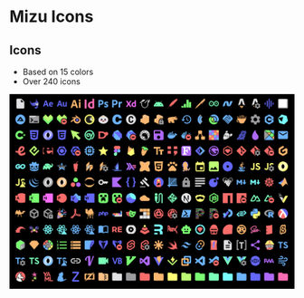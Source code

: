 # Mizu Icons
## Icons
* Based on 15 colors
* Over 240 icons
<img src="./media/icons.png" alt="Icons">
